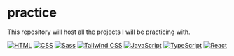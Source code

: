 # practice
This repository will host all the projects I will be practicing with.

[![HTML](https://img.shields.io/badge/HTML-5-orange.svg)](https://developer.mozilla.org/en-US/docs/Web/HTML) [![CSS](https://img.shields.io/badge/CSS-3-blue.svg)](https://developer.mozilla.org/en-US/docs/Web/CSS) [![Sass](https://img.shields.io/badge/Sass-1.68.0-pink.svg)](https://sass-lang.com/)
[![Tailwind CSS](https://img.shields.io/badge/Tailwind%20CSS-3.3.3-blue.svg)](https://tailwindcss.com/) [![JavaScript](https://img.shields.io/badge/JavaScript-ES6-yellow.svg)](https://developer.mozilla.org/en-US/docs/Web/JavaScript) [![TypeScript](https://img.shields.io/badge/TypeScript-5.2-blue.svg)](https://www.typescriptlang.org/) [![React](https://img.shields.io/badge/React-18.2.0-blue.svg)](https://reactjs.org/)
